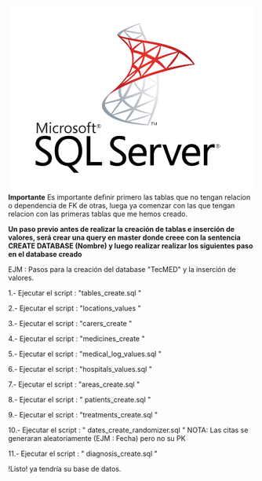 ![Microsoft SQL Server](mssqlserver.png)
**Importante**
Es importante definir primero las tablas que no tengan relacion o dependencia de FK de otras, luega ya comenzar con las que tengan relacion con las primeras tablas que me hemos creado.

**Un paso previo antes de realizar la creación de tablas e inserción de valores, será crear una query en master donde creee con la sentencia**
**CREATE DATABASE (Nombre) y luego realizar realizar los siguientes paso en el database creado**

EJM : Pasos para la creación del database "TecMED" y la inserción de valores.

1.- Ejecutar el script : "tables_create.sql "

2.- Ejecutar el script : "locations_values "

3.- Ejecutar el script : "carers_create "

4.- Ejecutar el script : "medicines_create "

5.- Ejecutar el script : "medical_log_values.sql "

6.- Ejecutar el script : "hospitals_values.sql "

7.- Ejecutar el script : "areas_create.sql "

8.- Ejecutar el script : " patients_create.sql "

9.- Ejecutar el script : "treatments_create.sql "

10.- Ejecutar el script : " dates_create_randomizer.sql " NOTA: Las citas se generaran aleatoriamente (EJM : Fecha) pero no su PK

11.- Ejecutar el script : " diagnosis_create.sql "

!Listo! ya tendría su base de datos.

